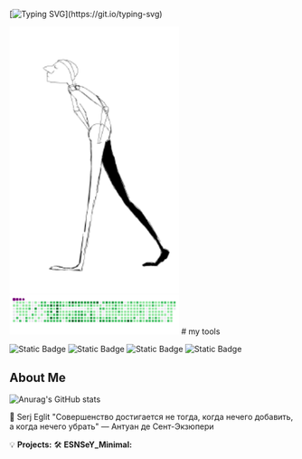 <!-- Typing SVG -->
[![Typing SVG](https://readme-typing-svg.herokuapp.com?size=24&width=600&lines=Welcome+To+Sergey+Eglit,s+Github+Profile..)](https://git.io/typing-svg)

<img src='https://github.com/SerjEglit/SerjEglit/blob/main/GIPHY%20.gif' alt = 'The Unlimited' width = '300'>
<img src='https://github.com/SerjEglit/SerjEglit/blob/main/github-snake.gif' alt = 'The Unlimited' width = '300'>
# my tools

![Static Badge](https://img.shields.io/badge/py-python-blue?style=plastic&logo=python)
![Static Badge](https://img.shields.io/badge/-jupyter-black?style=plastic&logo=python)
![Static Badge](https://img.shields.io/badge/-git-blue?logo=git)
![Static Badge](https://img.shields.io/badge/-colab-blue?logo=googlecolab)



##  About Me

![Anurag's GitHub stats](https://github-readme-stats.vercel.app/api?username=SerjEglit&show_icons=true&theme=radical)

🚀 Serj Eglit 
 "Совершенство достигается не тогда, когда нечего добавить,
  а когда нечего убрать" — Антуан де Сент-Экзюпери 

💡 **Projects:**
🛠️ **ESNSeY_Minimal:**
